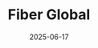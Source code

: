 ---  
layout: startup_page  
title: "Fiber Global"  
id: "fiberglobal.com"  
permalink: "/fiberglobalfiberglobal.com06172025/"  
website: "https://www.fiberglobal.com"  
funding_round: "Series A"  
funding_amount: "$20M"  
investors: "DBL Partners"  
about: "Fiber Global is a climate technology company that is redefining building materials through circular innovation. The company's mission is to reclaim abundant global waste streams to create sustainable, high-performing building materials. Their products offer a low-carbon alternative without compromising performance or cost."  
markets: "Construction Materials, Climate Tech, Climate Technology Product Manufacturing"  
hq: "Lafayette, Indiana, United States"  
founded_year: "2023"  
linkedin: "https://www.linkedin.com/company/fiber-global-inc"  
twitter: ""  
instagram: ""  
facebook: "https://www.facebook.com/fiberglobalusa"  
crunchbase: "https://www.crunchbase.com/organization/fiber-global"  
pitchbook: "https://pitchbook.com/profiles/company/550090-54"  

date_display: "17-Jun-2025"  
date: "2025-06-17"

# SEO Optimization  
meta_title: "Fiber Global - Series A Funding ($20M)"  
meta_description: "Fiber Global, Fiber Global is a climate technology company that is redefining building materials through circular innovation. The company's mission is to reclaim ab..."  
meta_keywords: "Fiber Global, Construction Materials, Climate Tech, Climate Technology Product Manufacturing, Series A funding"  
canonical_url: "https://startup.projectstartups.com/fiberglobalfiberglobal.com06172025/"  
---